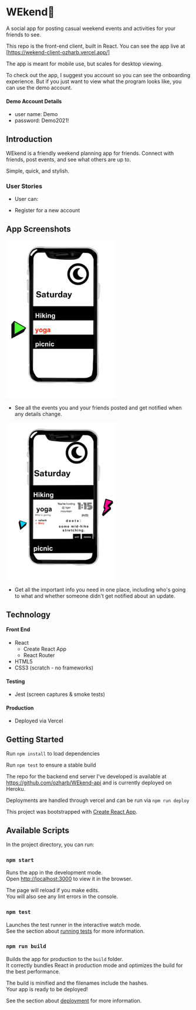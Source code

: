 # WEkend🌴
A social app for posting casual weekend events and activities for your friends to see.

This repo is the front-end client, built in React.  You can see the app live at [https://wekend-client-ozharb.vercel.app/]

The app is meant for mobile use, but scales for desktop viewing.

To check out the app, I suggest you  account so you can see the onboarding experience.  But if you just want to view what the program looks like, you can use the demo account.

#### Demo Account Details

* user name: Demo
* password: Demo2021!

## Introduction

WEkend is a friendly weekend planning app for friends. Connect with friends, post events, and see what others are up to. 

Simple, quick, and stylish.

### User Stories

- User can:
* Register for a new account

## App Screenshots
<img src="src/routes/LandingPage/images/alert-screenshot.jpg" width="300" style='background:none'>

- See all the events you and your friends posted and get notified when any details change.
<img src="src/routes/LandingPage/images/wekend-expanded-screenshot.jpg" width="300" style='background:none'>


- Get all the important info you need in one place, including who's going to what and whether someone didn't get notified about an update. 

## Technology

#### Front End

* React
  * Create React App
  * React Router
* HTML5
* CSS3 (scratch - no frameworks)

#### Testing

* Jest (screen captures & smoke tests)

#### Production

* Deployed via Vercel

## Getting Started

Run `npm install` to load dependencies

Run `npm test` to ensure a stable build


The repo for the backend end server I've developed is available at https://github.com/ozharb/WEkend-api and is currently deployed on Heroku.

Deployments are handled through vercel and can be run via `npm run deploy`

This project was bootstrapped with [Create React App](https://github.com/facebook/create-react-app).

## Available Scripts

In the project directory, you can run:

### `npm start`

Runs the app in the development mode.\
Open [http://localhost:3000](http://localhost:3000) to view it in the browser.

The page will reload if you make edits.\
You will also see any lint errors in the console.

### `npm test`

Launches the test runner in the interactive watch mode.\
See the section about [running tests](https://facebook.github.io/create-react-app/docs/running-tests) for more information.

### `npm run build`

Builds the app for production to the `build` folder.\
It correctly bundles React in production mode and optimizes the build for the best performance.

The build is minified and the filenames include the hashes.\
Your app is ready to be deployed!

See the section about [deployment](https://facebook.github.io/create-react-app/docs/deployment) for more information.